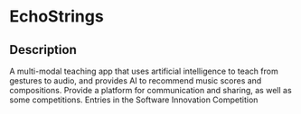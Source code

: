 # EchoStrings  
## Description

A multi-modal teaching app that uses artificial intelligence to teach from gestures to audio, and provides AI to recommend music scores and compositions. Provide a platform for communication and sharing, as well as some competitions. Entries in the Software Innovation Competition 